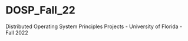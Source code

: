 # DOSP_Fall_22
Distributed Operating System Principles Projects - University of Florida - Fall 2022 
